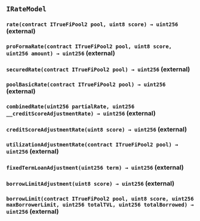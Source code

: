 ## `IRateModel`






### `rate(contract ITrueFiPool2 pool, uint8 score) → uint256` (external)





### `proFormaRate(contract ITrueFiPool2 pool, uint8 score, uint256 amount) → uint256` (external)





### `securedRate(contract ITrueFiPool2 pool) → uint256` (external)





### `poolBasicRate(contract ITrueFiPool2 pool) → uint256` (external)





### `combinedRate(uint256 partialRate, uint256 __creditScoreAdjustmentRate) → uint256` (external)





### `creditScoreAdjustmentRate(uint8 score) → uint256` (external)





### `utilizationAdjustmentRate(contract ITrueFiPool2 pool) → uint256` (external)





### `fixedTermLoanAdjustment(uint256 term) → uint256` (external)





### `borrowLimitAdjustment(uint8 score) → uint256` (external)





### `borrowLimit(contract ITrueFiPool2 pool, uint8 score, uint256 maxBorrowerLimit, uint256 totalTVL, uint256 totalBorrowed) → uint256` (external)






